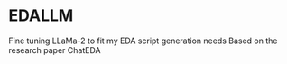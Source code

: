 # EDALLM
Fine tuning LLaMa-2 to fit my EDA script generation needs
Based on the research paper ChatEDA
